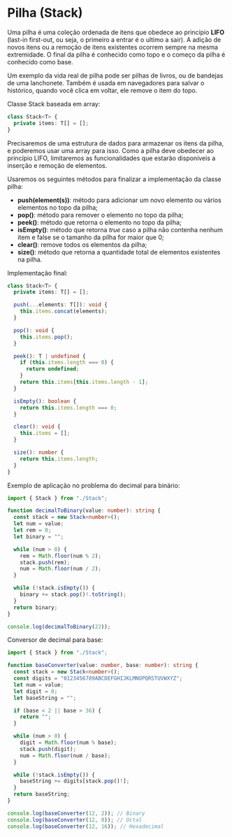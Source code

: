 # Pilha (Stack)

Uma pilha é uma coleção ordenada de itens que obedece ao princípio **LIFO** (last-in first-out, ou seja, o primeiro a entrar é o ultimo a sair). A adição de novos itens ou a remoção de itens existentes ocorrem sempre na mesma extremidade. O final da pilha é conhecido como topo e o começo da pilha é conhecido como base.

Um exemplo da vida real de pilha pode ser pilhas de livros, ou de bandejas de uma lanchonete. Também é usada em navegadores para salvar o histórico, quando você clica em voltar, ele remove o item do topo.

Classe Stack baseada em array:

```typescript
class Stack<T> {
  private items: T[] = [];
}
```

Precisaremos de uma estrutura de dados para armazenar os itens da pilha, e poderemos usar uma array para isso. Como a pilha deve obedecer ao princípio LIFO, limitaremos as funcionalidades que estarão disponíveis a inserção e remoção de elementos.

Usaremos os seguintes métodos para finalizar a implementação da classe pilha:

- **push(element(s))**: método para adicionar um novo elemento ou vários elementos no topo da pilha;
- **pop()**: método para remover o elemento no topo da pilha;
- **peek()**: método que retorna o elemento no topo da pilha;
- **isEmpty()**: método que retorna _true_ caso a pilha não contenha nenhum item e false se o tamanho da pilha for maior que 0;
- **clear()**: remove todos os elementos da pilha;
- **size()**: método que retorna a quantidade total de elementos existentes na pilha.

Implementação final:

```typescript
class Stack<T> {
  private items: T[] = [];

  push(...elements: T[]): void {
    this.items.concat(elements);
  }

  pop(): void {
    this.items.pop();
  }

  peek(): T | undefined {
    if (this.items.length === 0) {
      return undefined;
    }
    return this.items[this.items.length - 1];
  }

  isEmpty(): boolean {
    return this.items.length === 0;
  }

  clear(): void {
    this.items = [];
  }

  size(): number {
    return this.items.length;
  }
}
```

Exemplo de aplicação no problema do decimal para binário:

```typescript
import { Stack } from "./Stack";

function decimalToBinary(value: number): string {
  const stack = new Stack<number>();
  let num = value;
  let rem = 0;
  let binary = "";

  while (num > 0) {
    rem = Math.floor(num % 2);
    stack.push(rem);
    num = Math.floor(num / 2);
  }

  while (!stack.isEmpty()) {
    binary += stack.pop()!.toString();
  }
  return binary;
}

console.log(decimalToBinary(22));
```

Conversor de decimal para base:

```typescript
import { Stack } from "./Stack";

function baseConverter(value: number, base: number): string {
  const stack = new Stack<number>();
  const digits = "0123456789ABCDEFGHIJKLMNOPQRSTUVWXYZ";
  let num = value;
  let digit = 0;
  let baseString = "";

  if (base < 2 || base > 36) {
    return "";
  }

  while (num > 0) {
    digit = Math.floor(num % base);
    stack.push(digit);
    num = Math.floor(num / base);
  }

  while (!stack.isEmpty()) {
    baseString += digits[stack.pop()!];
  }
  return baseString;
}

console.log(baseConverter(12, 2)); // Binary
console.log(baseConverter(12, 8)); // Octal
console.log(baseConverter(12, 16)); // Hexadecimal
```
